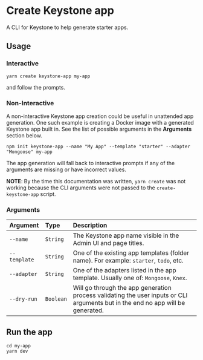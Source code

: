 <!--[meta]
section: api
subSection: utilities
title: Create Keystone app
[meta]-->

# Create Keystone app

A CLI for Keystone to help generate starter apps.

## Usage

### Interactive

```shell
yarn create keystone-app my-app
```

and follow the prompts.

### Non-Interactive

A non-interactive Keystone app creation could be useful in unattended app generation.
One such example is creating a Docker image with a generated Keystone app built in.
See the list of possible arguments in the **Arguments** section below.

```shell
npm init keystone-app --name "My App" --template "starter" --adapter "Mongoose" my-app
```

The app generation will fall back to interactive prompts if any of the arguments are
missing or have incorrect values.

**NOTE**: By the time this documentation was written, `yarn create` was not working
because the CLI arguments were not passed to the `create-keystone-app` script.

### Arguments

| Argument     | Type      | Description                                                                                                                     |
| :----------- | :-------- | :------------------------------------------------------------------------------------------------------------------------------ |
| `--name`     | `String`  | The Keystone app name visible in the Admin UI and page titles.                                                                  |
| `--template` | `String`  | One of the existing app templates (folder name). For example: `starter`, `todo`, etc.                                           |
| `--adapter`  | `String`  | One of the adapters listed in the app template. Usually one of: `Mongoose`, `Knex`.                                             |
| `--dry-run`  | `Boolean` | Will go through the app generation process validating the user inputs or CLI arguments but in the end no app will be generated. |

## Run the app

```shell
cd my-app
yarn dev
```
